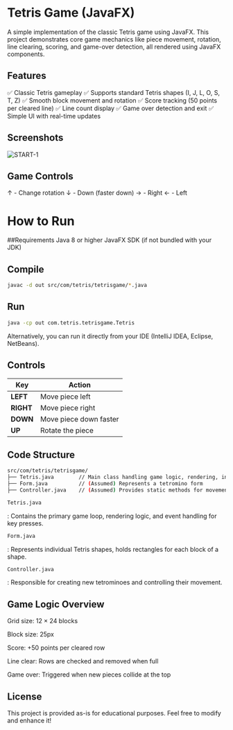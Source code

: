 # Tetris Game (JavaFX)
A simple implementation of the classic Tetris game using JavaFX. This project demonstrates core game mechanics like piece movement, rotation, line clearing, scoring, and game-over detection, all rendered using JavaFX components.

## Features
✅ Classic Tetris gameplay
✅ Supports standard Tetris shapes (I, J, L, O, S, T, Z)
✅ Smooth block movement and rotation
✅ Score tracking (50 points per cleared line)
✅ Line count display
✅ Game over detection and exit
✅ Simple UI with real-time updates

## Screenshots
![START-1](https://github.com/VikkiCat/GAME-tetris/assets/33381663/44afc73f-4ec0-4644-8a29-a79bd9f0487b)

## Game Controls
↑ - Change rotation 
↓ - Down (faster down)
→ - Right
← - Left

# How to Run
##Requirements
Java 8 or higher
JavaFX SDK (if not bundled with your JDK)

## Compile
```bash
javac -d out src/com/tetris/tetrisgame/*.java
```

## Run
```bash
java -cp out com.tetris.tetrisgame.Tetris
```
Alternatively, you can run it directly from your IDE (IntelliJ IDEA, Eclipse, NetBeans).

## Controls
| Key       | Action                 |
| --------- | ---------------------- |
| **LEFT**  | Move piece left        |
| **RIGHT** | Move piece right       |
| **DOWN**  | Move piece down faster |
| **UP**    | Rotate the piece       |

## Code Structure
```bash
src/com/tetris/tetrisgame/
├── Tetris.java        // Main class handling game logic, rendering, input
├── Form.java          // (Assumed) Represents a tetromino form
├── Controller.java    // (Assumed) Provides static methods for movement and piece creation
```

```bash
Tetris.java
```
: Contains the primary game loop, rendering logic, and event handling for key presses.

```bash
Form.java
```
: Represents individual Tetris shapes, holds rectangles for each block of a shape.

```bash
Controller.java
```
: Responsible for creating new tetrominoes and controlling their movement.

## Game Logic Overview
Grid size: 12 × 24 blocks

Block size: 25px

Score: +50 points per cleared row

Line clear: Rows are checked and removed when full

Game over: Triggered when new pieces collide at the top

## License
This project is provided as-is for educational purposes. Feel free to modify and enhance it!
